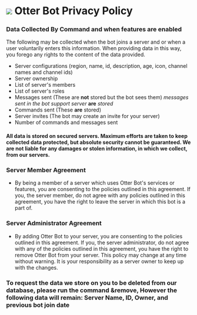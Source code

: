 # ![](https://i.imgur.com/6ETga27.jpg) Otter Bot Privacy Policy

### Data Collected By Command and when features are enabled

The following may be collected when the bot joins a server and or when a user voluntarily enters this information.
When providing data in this way, you forego any rights to the content of the data provided.

- Server configurations (region, name, id, description, age, icon, channel names and channel ids)
- Server ownership
- List of server's members
- List of server's roles
- Messages sent (These are **not** stored but the bot sees them) _messages sent in the bot support server_ **are** _stored_
- Commands sent (These **are** stored)
- Server invites (The bot may create an invite for your server)
- Number of commands and messages sent

#### All data is stored on secured servers. Maximum efforts are taken to keep collected data protected, but absolute security cannot be guaranteed. We are not liable for any damages or stolen information, in which we collect, from our servers.

### Server Member Agreement

- By being a member of a server which uses Otter Bot's services or features, you are consenting to the policies outlined in this agreement. If you, the server member, do not agree with any policies outlined in this agreement, you have the right to leave the server in which this bot is a part of.

### Server Administrator Agreement

- By adding Otter Bot to your server, you are consenting to the policies outlined in this agreement. If you, the server administrator, do not agree with any of the policies outlined in this agreement, you have the right to remove Otter Bot from your server.
  This policy may change at any time without warning. It is your responsibility as a server owner to keep up with the changes.

### To request the data we store on you to be deleted from our database, please run the command &remove, However the following data will remain: Server Name, ID, Owner, and previous bot join date
